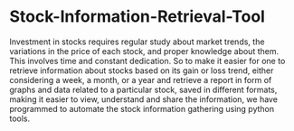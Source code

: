 # Stock-Information-Retrieval-Tool

Investment in stocks requires regular study about market trends, the variations in the price of each stock, and proper knowledge about them. This involves time and constant dedication.
So to make it easier for one to retrieve information about stocks based on its gain or loss trend, either considering a week, a month, or a year and retrieve a report in form of graphs and data related to a particular stock, saved in different formats, making it easier to view, understand and share the information, we have programmed to automate the stock information gathering using python tools.
